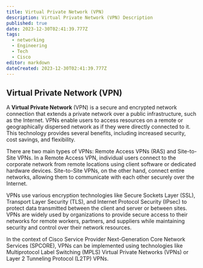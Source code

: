 ```yaml
---
title: Virtual Private Network (VPN)
description: Virtual Private Network (VPN) Description
published: true
date: 2023-12-30T02:41:39.777Z
tags:
  - networking
  - Engineering
  - Tech
  - Cisco
editor: markdown
dateCreated: 2023-12-30T02:41:39.777Z
---
```

## Virtual Private Network (VPN)

A **Virtual Private Network** (VPN) is a secure and encrypted network connection that extends a private network over a public infrastructure, such as the Internet. VPNs enable users to access resources on a remote or geographically dispersed network as if they were directly connected to it. This technology provides several benefits, including increased security, cost savings, and flexibility.

There are two main types of VPNs: Remote Access VPNs (RAS) and Site-to-Site VPNs. In a Remote Access VPN, individual users connect to the corporate network from remote locations using client software or dedicated hardware devices. Site-to-Site VPNs, on the other hand, connect entire networks, allowing them to communicate with each other securely over the Internet.

VPNs use various encryption technologies like Secure Sockets Layer (SSL), Transport Layer Security (TLS), and Internet Protocol Security (IPsec) to protect data transmitted between the client and server or between sites. VPNs are widely used by organizations to provide secure access to their networks for remote workers, partners, and suppliers while maintaining security and control over their network resources.

In the context of Cisco Service Provider Next-Generation Core Network Services (SPCORE), VPNs can be implemented using technologies like Multiprotocol Label Switching (MPLS) Virtual Private Networks (VPNs) or Layer 2 Tunneling Protocol (L2TP) VPNs.